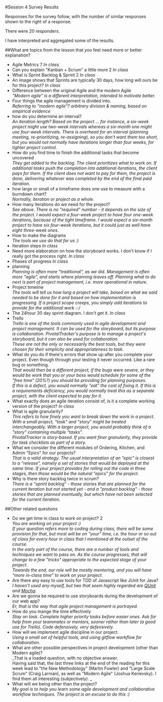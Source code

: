 #Session 4 Survey Results	
	
Responses for the survey follow, with the number of similar
responses shown to the right of a response.
	
There were 20 responders.
	
I have interpreted and aggregated some of the results.
	
##What are topics from the lesson that *you* feel need more or better explanation?	

- Agile Metrics	7  _In class_
- Can you explain "Kanban + Scrum" a little more	2  _In class_
- What is Sprint Backlog & Sprint	2  _In class_
- An image shows that Sprints are typically 30 days, how long will ours be for this project?	  _In class_
- Difference between the original Agile and the modern Agile	  
_"Modern agile" is a different interpretation, intended to motivate better._
- Four things the agile management is divided into.	  
_Referring to "modern agile"? arbitrary division & naming, based on empirical evidence_
- how do you determine an interval?	  
_An iteration length? Based on the project ... for instance, a six-week project might use
two-week intervals whereas a six-month one might use four-week intervals.
There is overhead for an interval (planning meeting, re-prioritizing, re-assigning),
so you don't want them too short, but you would not normally have iterations
longer than four weeks, for tighter project control._
- How do you find time to finish the additional tasks that become uncovered	  
_They get added to the backlog. The client prioritizes what to work on.
If additional tasks push the completion into additional iterations,
the client pays for them. If the client does not want to pay for them,
the project is done, delivering whatever was completed by the end of
the final paid iteration._
- how large or small of a timeframe does one use to measure with a burndown chart?	  
_Normally, iteration or project as a whole._
- How many iterations do we need for the project?	  
_See above. There is no "required" number - it depends on the size of
the project. I would expect a four-week project to have four one-week iterations,
because of the tight timeframe. I would expect a six-month project to have six
four-week iterations, but it could just as well have eight three-week ones._
- How to make the diagrams	  
_The tools we use do that for us :)_
- Iteration steps	  _In class_
- Need more elaboration on how the storyboard works. I don't know if I really got the process right.	  _In class_
- Phases of progress	  _In class_
- planning	  
_Planning is often more "traditional", as we did. Management is often more "agile",
and starts where planning leaves off. Planning what to do next is part of
project management, i.e. more operational in nature._
- Project timeline	  
_The tools will tell us how long a project will take, based on what we said
needed to be done for it and based on how implementation is progressing.
If a project scope creeps, you simply add iterations to provide for
the additional work :-/_
- The 24hour 30 day sprint diagram. I don't get it.	  _In class_
- Trello	  
_Trello is *one* of the tools commonly used in agile development and project
management. It *can* be used for the storyboard, but its purpose is
collaboration. PivotalTracker's purpose is to manage a project's
storyboard, but it *can* also be used for collaboration.  
These are not the only or necessarily the best tools, but they
were chosen for their simplicity and appropriateness to task._
- What do you do if there's errors that show up after you complete your project. 
Even though through your testing it never occurred. Like a rare bug or something.	  
_That would then be a different project, if the bugs were severe, or they
would be work that you or your boss would schedule for some of the "free time"
(20%?) you should be providing for planning purposes.  
If this is a defect, you would normally "eat" the cost of fixing it.
If this is a requirements deficiency, you would normally treat this as a separate project,
with the client expected to pay for it._
- What exactly does an agile iteration consist of, is it a complete working version of the project?	  _In class_
- What is agile granularity?	  
_This refers to how finely you want to break down the work in a project.
With a small project, "task" and "story" might be treated interchangeably.
With a larger project, you would probably think of a "story" containing multiple "tasks".  
PivotalTracker is story-based. If you want finer granularity, they provide for task
checklists as part of a story._
- What we consider the different modules of Ordering, Kitchen, and Admin "Epics" for our projects?	  
_That is a valid strategy. The usual interpretation of an "epic" is closest to a
"release", namely a set of stories that would be deployed at the same time.
If your project provides for rolling out the code in three stages,
then those would be the natural "epics" for the project._
- Why is there story backlog twice in scrum?	  
_There is a "sprint backlog" - those stories that are planned for the current
iteration but not started yet - and a "product backlog" - those stories that are planned
eventually, but which have not been selected for the current iteration._

##Other related questions

- Do we get time in class to work on project?	2  
_You *are* working on your project :)  
If your question refers more to coding during class, there will be some
provision for that, but most will be on "your" time, i.e. the hour or so
out of class for every hour in class that I mentioned at the outset
of the course.  
In the early part of the course, there are a number of tools and techniques we want
to pass on. As the course progresses, that will change to a few "tricks"
appropriate to the expected stage of your project.  
Towards the end, our role will be mostly mentoring, and you will have 
"more in-class time" to work on your project._
- Are there any easy to use tools for TDD of Javascript like JUnit for Java?	  
_I haven't used any myself, but two that seem highly regarded are 
[QUnit](https://qunitjs.com/) and 
[Mocha](http://unitjs.com/)._
- Are we gonna be required to use storyboards during the development of our web app?	  
_Er, that is *the way* that agile project management is portrayed._
- How do you mange the time effectively	  
_Stay on task. Complete higher priority tasks before easier ones.
Ask for help from your teammates or mentors, sooner rather than later 
(a good use for Trello). Code defensively, very defensively._
- How will we implement agile discipline in our project.	  
_Using a small set of helpful tools, and using gitflow workflow
for collaboration._
- What are other possible perspectives in project development (other than Modern agile)?	  
_That is a loaded question, with no objective answer.  
Having said that, the last three links at the end of the reading
for this week lead to "the New Methodology" (Martin Fowler) and "Large Scale Scrum"
(Craig Larman), as well as "Modern Agile" (Joshua Kerievsky).
I find them all interesting (subjectively). _
- What will we being other than the project?	  
_My goal is to help you learn some agile development and collaborative workflow
techniques. The project is an excuse to do this :)_
